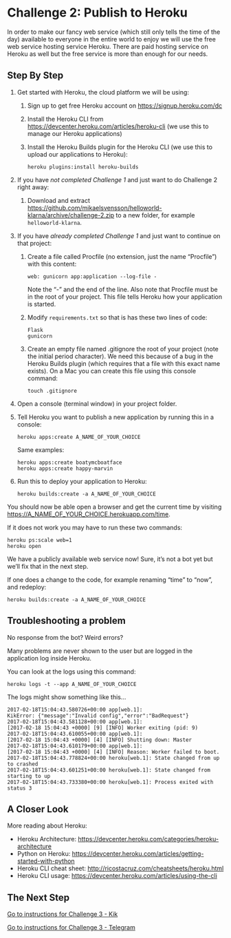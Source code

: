 # Challenge 2: Publish to Heroku
 
In order to make our fancy web service (which still only tells the time of the day) available to everyone in the entire world to enjoy we will use the free web service hosting service Heroku. There are paid hosting service on Heroku as well but the free service is more than enough for our needs.

## Step By Step

1.  Get started with Heroku, the cloud platform we will be using:

    1.  Sign up to get free Heroku account on https://signup.heroku.com/dc
    
    1.  Install the Heroku CLI from 
        https://devcenter.heroku.com/articles/heroku-cli 
        (we use this to manage our Heroku applications)
    
    1.  Install the Heroku Builds plugin for the Heroku CLI (we use this to upload our applications to Heroku):
        
            heroku plugins:install heroku-builds

1.  If you have _not completed Challenge 1_ and just want to do Challenge 2 right away:

    1.  Download and extract https://github.com/mikaelsvensson/helloworld-klarna/archive/challenge-2.zip 
        to a new folder, for example ```helloworld-klarna```.

1.  If you have _already completed Challenge 1_ and just want to continue on that project:

    1.  Create a file called Procfile (no extension, just the name “Procfile”) with this content:
        
            web: gunicorn app:application --log-file -
            
        Note the “-” and the end of the line. Also note that Procfile must be in the root of your project.
        This file tells Heroku how your application is started.
    
    1.  Modify ```requirements.txt``` so that is has these two lines of code:
        
            Flask
            gunicorn
            
    1.  Create an empty file named .gitignore the root of your project (note the initial period character). We need this because of a bug in the Heroku Builds plugin (which requires that a file with this exact name exists). On a Mac you can create this file using this console command:
        
            touch .gitignore
    
1.  Open a console (terminal window) in your project folder.

1.  Tell Heroku you want to publish a new application by running this in a console:
    
        heroku apps:create A_NAME_OF_YOUR_CHOICE
    
    Same examples:
    
        heroku apps:create boatymcboatface
        heroku apps:create happy-marvin
        
1.  Run this to deploy your application to Heroku:
    
        heroku builds:create -a A_NAME_OF_YOUR_CHOICE

You should now be able open a browser and get the current time by visiting 
https://A_NAME_OF_YOUR_CHOICE.herokuapp.com/time.

If it does not work you may have to run these two commands: 
    
    heroku ps:scale web=1
    heroku open

We have a publicly available web service now! Sure, it’s not a bot yet but we’ll fix that in the next step.

If one does a change to the code, for example renaming “time” to “now”, and redeploy:
    
    heroku builds:create -a A_NAME_OF_YOUR_CHOICE

## Troubleshooting a problem

No response from the bot? Weird errors?

Many problems are never shown to the user but are logged in the application log inside Heroku.

You can look at the logs using this command:

    heroku logs -t --app A_NAME_OF_YOUR_CHOICE

The logs might show something like this…

    2017-02-18T15:04:43.580726+00:00 app[web.1]: 
    KikError: {"message":"Invalid config","error":"BadRequest"}
    2017-02-18T15:04:43.581128+00:00 app[web.1]: 
    [2017-02-18 15:04:43 +0000] [9] [INFO] Worker exiting (pid: 9)
    2017-02-18T15:04:43.610055+00:00 app[web.1]: 
    [2017-02-18 15:04:43 +0000] [4] [INFO] Shutting down: Master
    2017-02-18T15:04:43.610179+00:00 app[web.1]: 
    [2017-02-18 15:04:43 +0000] [4] [INFO] Reason: Worker failed to boot.
    2017-02-18T15:04:43.778824+00:00 heroku[web.1]: State changed from up to crashed
    2017-02-18T15:04:43.601251+00:00 heroku[web.1]: State changed from starting to up
    2017-02-18T15:04:43.733380+00:00 heroku[web.1]: Process exited with status 3

## A Closer Look

More reading about Heroku:

* Heroku Architecture: https://devcenter.heroku.com/categories/heroku-architecture
* Python on Heroku: https://devcenter.heroku.com/articles/getting-started-with-python
* Heroku CLI cheat sheet: http://ricostacruz.com/cheatsheets/heroku.html
* Heroku CLI usage: https://devcenter.heroku.com/articles/using-the-cli

## The Next Step

[Go to instructions for Challenge 3 - Kik](./challenge-kik.md)

[Go to instructions for Challenge 3 - Telegram](./challenge-telegram.md)